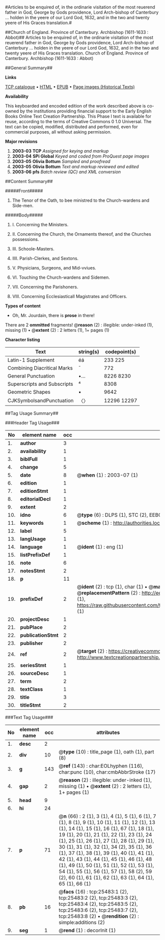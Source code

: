 #Articles to be enquired of, in the ordinarie visitation of the most reuerend father in God, George by Gods providence, Lord Arch-bishop of Canterbury ... holden in the yeere of our Lord God, 1632, and in the two and twenty yeere of His Graces translation.#

##Church of England. Province of Canterbury. Archbishop (1611-1633 : Abbot)##
Articles to be enquired of, in the ordinarie visitation of the most reuerend father in God, George by Gods providence, Lord Arch-bishop of Canterbury ... holden in the yeere of our Lord God, 1632, and in the two and twenty yeere of His Graces translation.
Church of England. Province of Canterbury. Archbishop (1611-1633 : Abbot)

##General Summary##

**Links**

[TCP catalogue](http://www.ota.ox.ac.uk/tcp/)  • 
[HTML](http://tei.it.ox.ac.uk/tcp/Texts-HTML/free/A00/A00190.html)  • 
[EPUB](http://tei.it.ox.ac.uk/tcp/Texts-EPUB/free/A00/A00190.epub) • 
[Page images (Historical Texts)](https://data.historicaltexts.jisc.ac.uk/view?pubId=eebo-22372238e&pageId=eebo-22372238e-25483-1)

**Availability**

This keyboarded and encoded edition of the
	       work described above is co-owned by the institutions
	       providing financial support to the Early English Books
	       Online Text Creation Partnership. This Phase I text is
	       available for reuse, according to the terms of Creative
	       Commons 0 1.0 Universal. The text can be copied,
	       modified, distributed and performed, even for
	       commercial purposes, all without asking permission.

**Major revisions**

1. __2003-03__ __TCP__ *Assigned for keying and markup*
1. __2003-04__ __SPi Global__ *Keyed and coded from ProQuest page images*
1. __2003-05__ __Olivia Bottum__ *Sampled and proofread*
1. __2003-05__ __Olivia Bottum__ *Text and markup reviewed and edited*
1. __2003-06__ __pfs__ *Batch review (QC) and XML conversion*

##Content Summary##

#####Front#####

1. The Tenor of the Oath, to bee ministred to the Church-wardens and Side-men.

#####Body#####

1. I. Concerning the Ministers.

1. II. Concerning the Church, the Ornaments thereof, and the Churches possessions.

1. III. Schoole-Masters.

1. IIII. Parish-Clerkes, and Sextons.

1. V. Physicians, Surgeons, and Mid-vviues.

1. VI. Touching the Church-wardens and Sidemen.

1. VII. Concerning the Parishoners.

1. VIII. Concerning Ecclesiasticall Magistrates and Officers.

**Types of content**

  * Oh, Mr. Jourdain, there is **prose** in there!

There are 2 **ommitted** fragments! 
 @__reason__ (2) : illegible: under-inked (1), missing (1)  •  @__extent__ (2) : 2 letters (1), 1+ pages (1)

**Character listing**


|Text|string(s)|codepoint(s)|
|---|---|---|
|Latin-1 Supplement|éá|233 225|
|Combining             Diacritical Marks|̄|772|
|General Punctuation|•…|8226 8230|
|Superscripts             and Subscripts|⁴|8308|
|Geometric Shapes|▪|9642|
|CJKSymbolsandPunctuation|〈〉|12296 12297|

##Tag Usage Summary##

###Header Tag Usage###

|No|element name|occ|attributes|
|---|---|---|---|
|1.|__author__|3||
|2.|__availability__|1||
|3.|__biblFull__|1||
|4.|__change__|5||
|5.|__date__|8| @__when__ (1) : 2003-07 (1)|
|6.|__edition__|1||
|7.|__editionStmt__|1||
|8.|__editorialDecl__|1||
|9.|__extent__|2||
|10.|__idno__|6| @__type__ (6) : DLPS (1), STC (2), EEBO-CITATION (1), OCLC (1), VID (1)|
|11.|__keywords__|1| @__scheme__ (1) : http://authorities.loc.gov/ (1)|
|12.|__label__|5||
|13.|__langUsage__|1||
|14.|__language__|1| @__ident__ (1) : eng (1)|
|15.|__listPrefixDef__|1||
|16.|__note__|6||
|17.|__notesStmt__|2||
|18.|__p__|11||
|19.|__prefixDef__|2| @__ident__ (2) : tcp (1), char (1)  •  @__matchPattern__ (2) : ([0-9\-]+):([0-9IVX]+) (1), (.+) (1)  •  @__replacementPattern__ (2) : http://eebo.chadwyck.com/downloadtiff?vid=$1&page=$2 (1), https://raw.githubusercontent.com/textcreationpartnership/Texts/master/tcpchars.xml#$1 (1)|
|20.|__projectDesc__|1||
|21.|__pubPlace__|2||
|22.|__publicationStmt__|2||
|23.|__publisher__|2||
|24.|__ref__|2| @__target__ (2) : https://creativecommons.org/publicdomain/zero/1.0/ (1), http://www.textcreationpartnership.org/docs/. (1)|
|25.|__seriesStmt__|1||
|26.|__sourceDesc__|1||
|27.|__term__|2||
|28.|__textClass__|1||
|29.|__title__|3||
|30.|__titleStmt__|2||


###Text Tag Usage###

|No|element name|occ|attributes|
|---|---|---|---|
|1.|__desc__|2||
|2.|__div__|10| @__type__ (10) : title_page (1), oath (1), part (8)|
|3.|__g__|143| @__ref__ (143) : char:EOLhyphen (116), char:punc (10), char:cmbAbbrStroke (17)|
|4.|__gap__|2| @__reason__ (2) : illegible: under-inked (1), missing (1)  •  @__extent__ (2) : 2 letters (1), 1+ pages (1)|
|5.|__head__|9||
|6.|__hi__|24||
|7.|__p__|71| @__n__ (66) : 2 (1), 3 (1), 4 (1), 5 (1), 6 (1), 7 (1), 8 (1), 9 (1), 10 (1), 11 (1), 12 (1), 13 (1), 14 (1), 15 (1), 16 (1), 67 (1), 18 (1), 19 (1), 20 (1), 21 (1), 22 (1), 23 (1), 24 (1), 25 (1), 26 (1), 27 (1), 28 (1), 29 (1), 30 (1), 31 (1), 32 (1), 34 (2), 35 (1), 36 (1), 37 (1), 38 (1), 39 (1), 40 (1), 41 (1), 42 (1), 43 (1), 44 (1), 45 (1), 46 (1), 48 (1), 49 (1), 50 (1), 51 (1), 52 (1), 53 (1), 54 (1), 55 (1), 56 (1), 57 (1), 58 (2), 59 (2), 60 (1), 61 (1), 62 (1), 63 (1), 64 (1), 65 (1), 66 (1)|
|8.|__pb__|16| @__facs__ (16) : tcp:25483:1 (2), tcp:25483:2 (2), tcp:25483:3 (2), tcp:25483:4 (2), tcp:25483:5 (2), tcp:25483:6 (2), tcp:25483:7 (2), tcp:25483:8 (2)  •  @__rendition__ (2) : simple:additions (2)|
|9.|__seg__|1| @__rend__ (1) : decorInit (1)|

